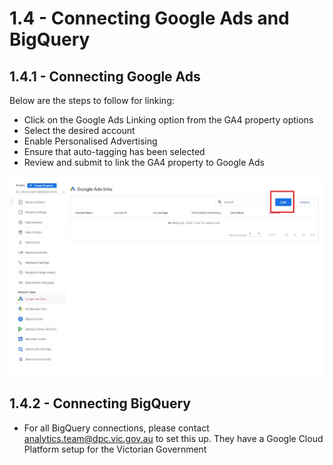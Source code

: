 # 1.4 - Connecting Google Ads and BigQuery
## 1.4.1 - Connecting Google Ads
Below are the steps to follow for linking:
* Click on the Google Ads Linking option from the GA4 property options
* Select the desired account
* Enable Personalised Advertising
* Ensure that auto-tagging has been selected
* Review and submit to link the GA4 property to Google Ads

![alt_text](assets/googleads1.jpg "image_tooltip")

## 1.4.2 - Connecting BigQuery
* For all BigQuery connections, please contact analytics.team@dpc.vic.gov.au  to set this up. They have a Google Cloud Platform setup for the Victorian Government
